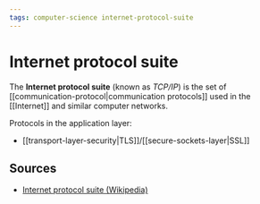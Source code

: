 ```yaml
---
tags: computer-science internet-protocol-suite
---
```


# Internet protocol suite

The **Internet protocol suite** (known as _TCP/IP_) is the set of [[communication-protocol|communication protocols]] used in the [[Internet]] and similar computer networks.

Protocols in the application layer:

- [[transport-layer-security|TLS]]/[[secure-sockets-layer|SSL]]

## Sources

- [Internet protocol suite (Wikipedia)](https://en.wikipedia.org/wiki/Internet_protocol_suite)
